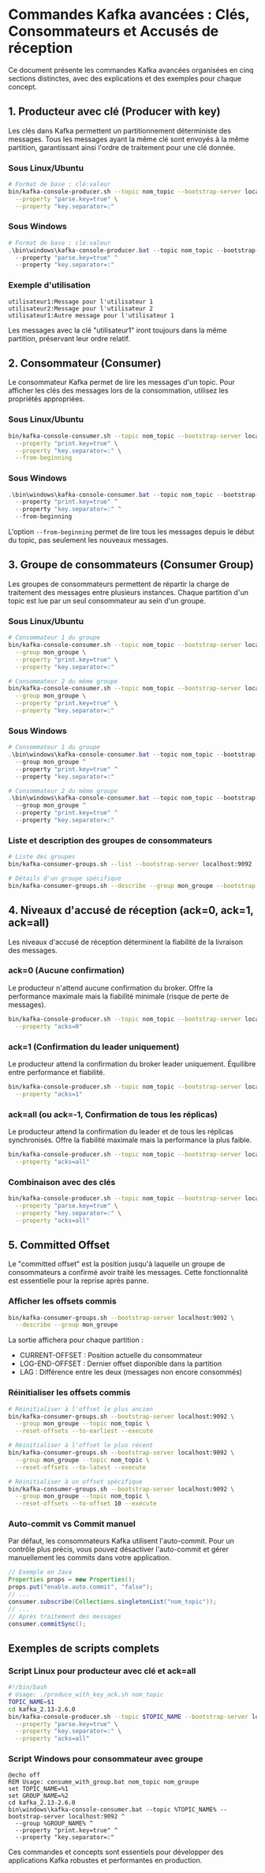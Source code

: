 # Commandes Kafka avancées : Clés, Consommateurs et Accusés de réception

Ce document présente les commandes Kafka avancées organisées en cinq sections distinctes, avec des explications et des exemples pour chaque concept.

## 1. Producteur avec clé (Producer with key)

Les clés dans Kafka permettent un partitionnement déterministe des messages. Tous les messages ayant la même clé sont envoyés à la même partition, garantissant ainsi l'ordre de traitement pour une clé donnée.

### Sous Linux/Ubuntu

```bash
# Format de base : clé:valeur
bin/kafka-console-producer.sh --topic nom_topic --bootstrap-server localhost:9092 \
  --property "parse.key=true" \
  --property "key.separator=:"
```

### Sous Windows

```powershell
# Format de base : clé:valeur
.\bin\windows\kafka-console-producer.bat --topic nom_topic --bootstrap-server localhost:9092 ^
  --property "parse.key=true" ^
  --property "key.separator=:"
```

### Exemple d'utilisation

```
utilisateur1:Message pour l'utilisateur 1
utilisateur2:Message pour l'utilisateur 2
utilisateur1:Autre message pour l'utilisateur 1
```

Les messages avec la clé "utilisateur1" iront toujours dans la même partition, préservant leur ordre relatif.

## 2. Consommateur (Consumer)

Le consommateur Kafka permet de lire les messages d'un topic. Pour afficher les clés des messages lors de la consommation, utilisez les propriétés appropriées.

### Sous Linux/Ubuntu

```bash
bin/kafka-console-consumer.sh --topic nom_topic --bootstrap-server localhost:9092 \
  --property "print.key=true" \
  --property "key.separator=:" \
  --from-beginning
```

### Sous Windows

```powershell
.\bin\windows\kafka-console-consumer.bat --topic nom_topic --bootstrap-server localhost:9092 ^
  --property "print.key=true" ^
  --property "key.separator=:" ^
  --from-beginning
```

L'option `--from-beginning` permet de lire tous les messages depuis le début du topic, pas seulement les nouveaux messages.

## 3. Groupe de consommateurs (Consumer Group)

Les groupes de consommateurs permettent de répartir la charge de traitement des messages entre plusieurs instances. Chaque partition d'un topic est lue par un seul consommateur au sein d'un groupe.

### Sous Linux/Ubuntu

```bash
# Consommateur 1 du groupe
bin/kafka-console-consumer.sh --topic nom_topic --bootstrap-server localhost:9092 \
  --group mon_groupe \
  --property "print.key=true" \
  --property "key.separator=:"

# Consommateur 2 du même groupe
bin/kafka-console-consumer.sh --topic nom_topic --bootstrap-server localhost:9092 \
  --group mon_groupe \
  --property "print.key=true" \
  --property "key.separator=:"
```

### Sous Windows

```powershell
# Consommateur 1 du groupe
.\bin\windows\kafka-console-consumer.bat --topic nom_topic --bootstrap-server localhost:9092 ^
  --group mon_groupe ^
  --property "print.key=true" ^
  --property "key.separator=:"

# Consommateur 2 du même groupe
.\bin\windows\kafka-console-consumer.bat --topic nom_topic --bootstrap-server localhost:9092 ^
  --group mon_groupe ^
  --property "print.key=true" ^
  --property "key.separator=:"
```

### Liste et description des groupes de consommateurs

```bash
# Liste des groupes
bin/kafka-consumer-groups.sh --list --bootstrap-server localhost:9092

# Détails d'un groupe spécifique
bin/kafka-consumer-groups.sh --describe --group mon_groupe --bootstrap-server localhost:9092
```

## 4. Niveaux d'accusé de réception (ack=0, ack=1, ack=all)

Les niveaux d'accusé de réception déterminent la fiabilité de la livraison des messages.

### ack=0 (Aucune confirmation)

Le producteur n'attend aucune confirmation du broker. Offre la performance maximale mais la fiabilité minimale (risque de perte de messages).

```bash
bin/kafka-console-producer.sh --topic nom_topic --bootstrap-server localhost:9092 \
  --property "acks=0"
```

### ack=1 (Confirmation du leader uniquement)

Le producteur attend la confirmation du broker leader uniquement. Équilibre entre performance et fiabilité.

```bash
bin/kafka-console-producer.sh --topic nom_topic --bootstrap-server localhost:9092 \
  --property "acks=1"
```

### ack=all (ou ack=-1, Confirmation de tous les réplicas)

Le producteur attend la confirmation du leader et de tous les réplicas synchronisés. Offre la fiabilité maximale mais la performance la plus faible.

```bash
bin/kafka-console-producer.sh --topic nom_topic --bootstrap-server localhost:9092 \
  --property "acks=all"
```

### Combinaison avec des clés

```bash
bin/kafka-console-producer.sh --topic nom_topic --bootstrap-server localhost:9092 \
  --property "parse.key=true" \
  --property "key.separator=:" \
  --property "acks=all"
```

## 5. Committed Offset

Le "committed offset" est la position jusqu'à laquelle un groupe de consommateurs a confirmé avoir traité les messages. Cette fonctionnalité est essentielle pour la reprise après panne.

### Afficher les offsets commis

```bash
bin/kafka-consumer-groups.sh --bootstrap-server localhost:9092 \
  --describe --group mon_groupe
```

La sortie affichera pour chaque partition :
- CURRENT-OFFSET : Position actuelle du consommateur
- LOG-END-OFFSET : Dernier offset disponible dans la partition
- LAG : Différence entre les deux (messages non encore consommés)

### Réinitialiser les offsets commis

```bash
# Réinitialiser à l'offset le plus ancien
bin/kafka-consumer-groups.sh --bootstrap-server localhost:9092 \
  --group mon_groupe --topic nom_topic \
  --reset-offsets --to-earliest --execute

# Réinitialiser à l'offset le plus récent
bin/kafka-consumer-groups.sh --bootstrap-server localhost:9092 \
  --group mon_groupe --topic nom_topic \
  --reset-offsets --to-latest --execute

# Réinitialiser à un offset spécifique
bin/kafka-consumer-groups.sh --bootstrap-server localhost:9092 \
  --group mon_groupe --topic nom_topic \
  --reset-offsets --to-offset 10 --execute
```

### Auto-commit vs Commit manuel

Par défaut, les consommateurs Kafka utilisent l'auto-commit. Pour un contrôle plus précis, vous pouvez désactiver l'auto-commit et gérer manuellement les commits dans votre application.

```java
// Exemple en Java
Properties props = new Properties();
props.put("enable.auto.commit", "false");
// ...
consumer.subscribe(Collections.singletonList("nom_topic"));
// ...
// Après traitement des messages
consumer.commitSync();
```

## Exemples de scripts complets

### Script Linux pour producteur avec clé et ack=all

```bash
#!/bin/bash
# Usage: ./produce_with_key_ack.sh nom_topic
TOPIC_NAME=$1
cd kafka_2.13-2.6.0
bin/kafka-console-producer.sh --topic $TOPIC_NAME --bootstrap-server localhost:9092 \
  --property "parse.key=true" \
  --property "key.separator=:" \
  --property "acks=all"
```

### Script Windows pour consommateur avec groupe

```batch
@echo off
REM Usage: consume_with_group.bat nom_topic nom_groupe
set TOPIC_NAME=%1
set GROUP_NAME=%2
cd kafka_2.13-2.6.0
bin\windows\kafka-console-consumer.bat --topic %TOPIC_NAME% --bootstrap-server localhost:9092 ^
  --group %GROUP_NAME% ^
  --property "print.key=true" ^
  --property "key.separator=:"
```

Ces commandes et concepts sont essentiels pour développer des applications Kafka robustes et performantes en production.
